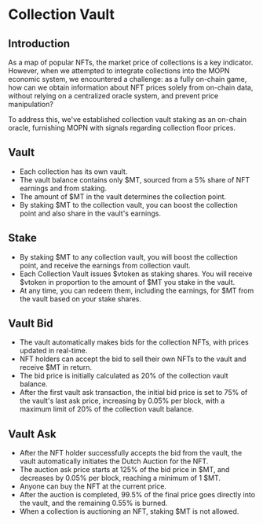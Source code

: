 # Collection Vault

## Introduction

As a map of popular NFTs, the market price of collections is a key indicator. However, when we attempted to integrate collections into the MOPN economic system, we encountered a challenge: as a fully on-chain game, how can we obtain information about NFT prices solely from on-chain data, without relying on a centralized oracle system, and prevent price manipulation?

To address this, we've established collection vault staking as an on-chain oracle, furnishing MOPN with signals regarding collection floor prices.

## Vault

* Each collection has its own vault.
* The vault balance contains only $MT, sourced from a 5% share of NFT earnings and from staking.
* The amount of $MT in the vault determines the collection point.
* By staking $MT to the collection vault, you can boost the collection point and also share in the vault's earnings.

## Stake

* By staking $MT to any collection vault, you will boost the collection point, and receive the earnings from collection vault.
* Each Collection Vault issues $vtoken as staking shares. You will receive $vtoken in proportion to the amount of $MT you stake in the vault.
* At any time, you can redeem them, including the earnings, for $MT from the vault based on your stake shares.

## Vault Bid

* The vault automatically makes bids for the collection NFTs, with prices updated in real-time.&#x20;
* NFT holders can accept the bid to sell their own NFTs to the vault and receive $MT in return.
* The bid price is initially calculated as 20% of the collection vault balance.
* After the first vault ask transaction, the initial bid price is set to 75% of the vault's last ask price, increasing by 0.05% per block, with a maximum limit of 20% of the collection vault balance.

## Vault Ask

* After the NFT holder successfully accepts the bid from the vault, the vault automatically initiates the Dutch Auction for the NFT.
* The auction ask price starts at 125% of the bid price in $MT, and decreases by 0.05% per block, reaching a minimum of 1 $MT.
* Anyone can buy the NFT at the current price.
* After the auction is completed, 99.5% of the final price goes directly into the vault, and the remaining 0.55% is burned.
* When a collection is auctioning an NFT, staking $MT is not allowed.
